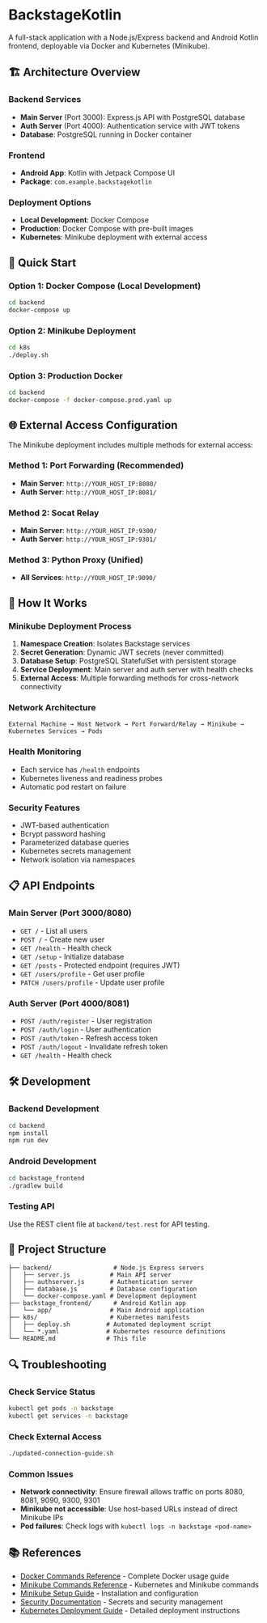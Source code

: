 # BackstageKotlin

A full-stack application with a Node.js/Express backend and Android Kotlin frontend, deployable via Docker and Kubernetes (Minikube).

## 🏗️ Architecture Overview

### Backend Services
- **Main Server** (Port 3000): Express.js API with PostgreSQL database
- **Auth Server** (Port 4000): Authentication service with JWT tokens
- **Database**: PostgreSQL running in Docker container

### Frontend
- **Android App**: Kotlin with Jetpack Compose UI
- **Package**: `com.example.backstagekotlin`

### Deployment Options
- **Local Development**: Docker Compose
- **Production**: Docker Compose with pre-built images
- **Kubernetes**: Minikube deployment with external access

## 🚀 Quick Start

### Option 1: Docker Compose (Local Development)
```bash
cd backend
docker-compose up
```

### Option 2: Minikube Deployment
```bash
cd k8s
./deploy.sh
```

### Option 3: Production Docker
```bash
cd backend
docker-compose -f docker-compose.prod.yaml up
```

## 🌐 External Access Configuration

The Minikube deployment includes multiple methods for external access:

### Method 1: Port Forwarding (Recommended)
- **Main Server**: `http://YOUR_HOST_IP:8080/`
- **Auth Server**: `http://YOUR_HOST_IP:8081/`

### Method 2: Socat Relay
- **Main Server**: `http://YOUR_HOST_IP:9300/`
- **Auth Server**: `http://YOUR_HOST_IP:9301/`

### Method 3: Python Proxy (Unified)
- **All Services**: `http://YOUR_HOST_IP:9090/`

## 🔧 How It Works

### Minikube Deployment Process
1. **Namespace Creation**: Isolates Backstage services
2. **Secret Generation**: Dynamic JWT secrets (never committed)
3. **Database Setup**: PostgreSQL StatefulSet with persistent storage
4. **Service Deployment**: Main server and auth server with health checks
5. **External Access**: Multiple forwarding methods for cross-network connectivity

### Network Architecture
```
External Machine → Host Network → Port Forward/Relay → Minikube → Kubernetes Services → Pods
```

### Health Monitoring
- Each service has `/health` endpoints
- Kubernetes liveness and readiness probes
- Automatic pod restart on failure

### Security Features
- JWT-based authentication
- Bcrypt password hashing
- Parameterized database queries
- Kubernetes secrets management
- Network isolation via namespaces

## 📋 API Endpoints

### Main Server (Port 3000/8080)
- `GET /` - List all users
- `POST /` - Create new user
- `GET /health` - Health check
- `GET /setup` - Initialize database
- `GET /posts` - Protected endpoint (requires JWT)
- `GET /users/profile` - Get user profile
- `PATCH /users/profile` - Update user profile

### Auth Server (Port 4000/8081)
- `POST /auth/register` - User registration
- `POST /auth/login` - User authentication
- `POST /auth/token` - Refresh access token
- `POST /auth/logout` - Invalidate refresh token
- `GET /health` - Health check

## 🛠️ Development

### Backend Development
```bash
cd backend
npm install
npm run dev
```

### Android Development
```bash
cd backstage_frontend
./gradlew build
```

### Testing API
Use the REST client file at `backend/test.rest` for API testing.

## 📁 Project Structure

```
├── backend/                 # Node.js Express servers
│   ├── server.js           # Main API server
│   ├── authserver.js       # Authentication server
│   ├── database.js         # Database configuration
│   └── docker-compose.yaml # Development deployment
├── backstage_frontend/      # Android Kotlin app
│   └── app/                # Main Android application
├── k8s/                    # Kubernetes manifests
│   ├── deploy.sh          # Automated deployment script
│   └── *.yaml             # Kubernetes resource definitions
└── README.md              # This file
```

## 🔍 Troubleshooting

### Check Service Status
```bash
kubectl get pods -n backstage
kubectl get services -n backstage
```

### Check External Access
```bash
./updated-connection-guide.sh
```

### Common Issues
- **Network connectivity**: Ensure firewall allows traffic on ports 8080, 8081, 9090, 9300, 9301
- **Minikube not accessible**: Use host-based URLs instead of direct Minikube IPs
- **Pod failures**: Check logs with `kubectl logs -n backstage <pod-name>`

## 📚 References

- [Docker Commands Reference](./DOCKER_COMMANDS.md) - Complete Docker usage guide
- [Minikube Commands Reference](./MINIKUBE_COMMANDS.md) - Kubernetes and Minikube commands
- [Minikube Setup Guide](./k8s/MINIKUBE_SETUP.md) - Installation and configuration
- [Security Documentation](./k8s/SECURITY.md) - Secrets and security management
- [Kubernetes Deployment Guide](./k8s/README.md) - Detailed deployment instructions
